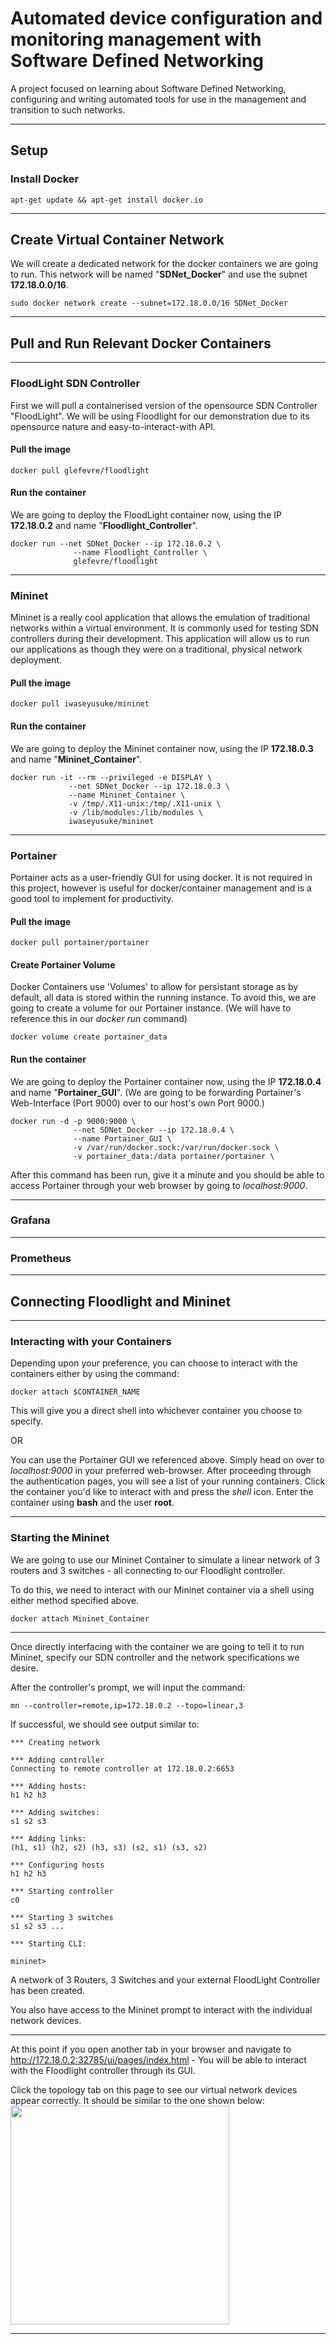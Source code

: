 # Automated device configuration and monitoring management with Software Defined Networking #

A project focused on learning about Software Defined Networking, configuring and writing automated tools for use in the management and transition to such networks.

***

## Setup ##
### Install Docker ###
```
apt-get update && apt-get install docker.io
```
***
## Create Virtual Container Network ##
We will create a dedicated network for the docker containers we are going to run. This network will be named "**SDNet_Docker**" and use the subnet **172.18.0.0/16**.
```
sudo docker network create --subnet=172.18.0.0/16 SDNet_Docker
```

***
## Pull and Run Relevant Docker Containers ##
***
### FloodLight SDN Controller ###
First we will pull a containerised version of the opensource SDN Controller "FloodLight". We will be using Floodlight for our demonstration due to its opensource nature and easy-to-interact-with API.
#### Pull the image ####
```
docker pull glefevre/floodlight
```
#### Run the container ####
We are going to deploy the FloodLight container now, using the IP **172.18.0.2** and name "**Floodlight_Controller**".
```
docker run --net SDNet_Docker --ip 172.18.0.2 \
              --name Floodlight_Controller \
              glefevre/floodlight
```
***
### Mininet ###
Mininet is a really cool application that allows the emulation of traditional networks within a virtual environment. It is commonly used for testing SDN controllers during their development. This application will allow us to run our applications as though they were on a traditional, physical network deployment.  
#### Pull the image ####
```
docker pull iwaseyusuke/mininet
```
#### Run the container ####
We are going to deploy the Mininet container now, using the IP **172.18.0.3** and name "**Mininet_Container**".
```
docker run -it --rm --privileged -e DISPLAY \
             --net SDNet_Docker --ip 172.18.0.3 \
             --name Mininet_Container \
             -v /tmp/.X11-unix:/tmp/.X11-unix \
             -v /lib/modules:/lib/modules \
             iwaseyusuke/mininet
```
***
### Portainer ###
Portainer acts as a user-friendly GUI for using docker. It is not required in this project, however is useful for docker/container management and is a good tool to implement for productivity.
#### Pull the image ####
```
docker pull portainer/portainer
```
#### Create Portainer Volume ####
Docker Containers use 'Volumes' to allow for persistant storage as by default, all data is stored within the running instance. To avoid this, we are going to create a volume for our Portainer instance. (We will have to reference this in our *docker run* command)
```
docker volume create portainer_data
```

#### Run the container ####
We are going to deploy the Portainer container now, using the IP **172.18.0.4** and name "**Portainer_GUI**". (We are going to be forwarding Portainer's Web-Interface (Port 9000) over to our host's own Port 9000.)
```
docker run -d -p 9000:9000 \
              --net SDNet_Docker --ip 172.18.0.4 \
              --name Portainer_GUI \
              -v /var/run/docker.sock:/var/run/docker.sock \
              -v portainer_data:/data portainer/portainer \

```
After this command has been run, give it a minute and you should be able to access Portainer through your web browser by going to *localhost:9000*.
***
### Grafana ###
***
### Prometheus ###
***
## Connecting Floodlight and Mininet ##
***
### Interacting with your Containers ###
Depending upon your preference, you can choose to interact with the containers either by using the command:
```
docker attach $CONTAINER_NAME
```
This will give you a direct shell into whichever container you choose to specify.


OR


You can use the Portainer GUI we referenced above. Simply head on over to *localhost:9000* in your preferred web-browser.
After proceeding through the authentication pages, you will see a list of your running containers.
Click the container you'd like to interact with and press the *shell* icon. Enter the container using **bash** and the user **root**.

***
### Starting the Mininet ###
We are going to use our Mininet Container to simulate a linear network of 3 routers and 3 switches - all connecting to our Floodlight controller.

To do this, we need to interact with our Mininet container via a shell using either method specified above.
```
docker attach Mininet_Container
```
***
Once directly interfacing with the container we are going to tell it to run Mininet, specify our SDN controller and the network specifications we desire.

After the controller's prompt, we will input the command:
```
mn --controller=remote,ip=172.18.0.2 --topo=linear,3
```
If successful, we should see output similar to:
```
*** Creating network

*** Adding controller
Connecting to remote controller at 172.18.0.2:6653

*** Adding hosts:
h1 h2 h3

*** Adding switches:
s1 s2 s3

*** Adding links:
(h1, s1) (h2, s2) (h3, s3) (s2, s1) (s3, s2)

*** Configuring hosts
h1 h2 h3

*** Starting controller
c0

*** Starting 3 switches
s1 s2 s3 ...

*** Starting CLI:

mininet>
```
A network of 3 Routers, 3 Switches and your external FloodLight Controller has been created.

You also have access to the Mininet prompt to interact with the individual network devices.
***
At this point if you open another tab in your browser and navigate to http://172.18.0.2:32785/ui/pages/index.html - You will be able to interact with the Floodlight controller through its GUI.

Click the topology tab on this page to see our virtual network devices appear correctly. It should be similar to the one shown below:
<img src="https://github.com/Faux212/SDN_ADC_MM/blob/master/images/mininet_topo.png" width="350" height="350">

***
